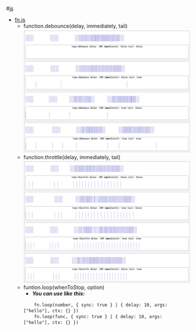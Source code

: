 #[js](js/)  
* [fn.js](js/fn.js)
  + function\.debounce\(delay, immediately, tail\)
    ![debounce](js/debounce.png)
  + function\.throttle\(delay, immediately, tail\)  
    ![throttle](js/throttle.png)
  + funtion\.loop\(whenToStop, option\)
    - ***You can use like this:***
    ```
        fn.loop(number, { sync: true } | { delay: 10, args: ["hello"], ctx: {} })
        fn.loop(func, { sync: true } | { delay: 10, args: ["hello"], ctx: {} })
    ```
